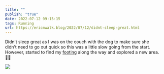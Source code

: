 ```yaml
---
title: ""
publish: "true"
date: 2022-07-12 09:15:15
tags: Running
url: https://ericmwalk.blog/2022/07/12/didnt-sleep-great.html
---
```


Didn’t sleep great as I was on the couch with the dog to make sure she didn’t need to go out quick so this was a little slow going from the start. However, started to find my [footing](http://www.strava.com/activities/7456241323) along the way and explored a new area. 🏃‍♂️

![](https://ericmwalk.blog/uploads/2022/e45845c377.jpg)